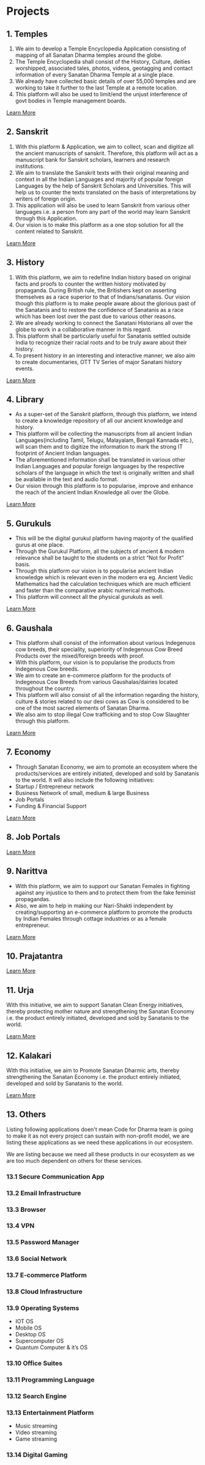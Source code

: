 # Projects

## 1. Temples

1. We aim to develop a Temple Encyclopedia Application consisting of mapping of all Sanatan Dharma temples around the globe.
2. The Temple Encyclopedia shall consist of the History, Culture, deities worshipped, associated tales, photos, videos, geotagging and contact information of every Sanatan Dharma Temple at a single place.
3. We already have collected basic details of over 55,000 temples and are working to take it further to the last Temple at a remote location.
4. This platform will also be used to limit/end the unjust interference of govt bodies in Temple management boards.

[Learn More](temples/temples-ecosystem.md)

## 2. Sanskrit

1. With this platform & Application, we aim to collect, scan and digitize all the ancient manuscripts of sanskrit. Therefore, this platform will act as a manuscript bank for Sanskrit scholars, learners and research institutions.
2. We aim to translate the Sanskrit texts with their original meaning and context in all the Indian Languages and majority of popular foreign Languages by the help of Sanskrit Scholars and Universities. This will help us to counter the texts translated on the basis of interpretations by writers of foreign origin.
3. This application will also be used to learn Sanskrit from various other languages i.e. a person from any part of the world may learn Sanskrit through this Application.
4. Our vision is to make this platform as a one stop solution for all the content related to Sanskrit.

[Learn More](sanskrit/sanskrit.md)

## 3. History

1. With this platform, we aim to redefine Indian history based on original facts and proofs to counter the written history motivated by propaganda. During British rule, the Britishers kept on asserting themselves as a race superior to that of Indians/sanatanis. Our vision though this platform is to make people aware about the glorious past of the Sanatanis and to restore the confidence of Sanatanis as a race which has been lost over the past due to various other reasons.
2. We are already working to connect the Sanatani Historians all over the globe to work in a collaborative manner in this regard.
3. This platform shall be particularly useful for Sanatanis settled outside India to recognize their racial roots and to be truly aware about their history.
4. To present history in an interesting and interactive manner, we also aim to create documentaries, OTT TV Series of major Sanatani history events.

[Learn More](history/history-itihasa.md)

## 4. Library

* As a super-set of the Sanskrit platform, through this platform, we intend to create a knowledge repository of all our ancient knowledge and history.
* This platform will be collecting the manuscripts from all ancient Indian Languages\(including Tamil, Telugu, Malayalam, Bengali Kannada etc.\), will scan them and to digitize the information to mark the strong IT footprint of Ancient Indian languages.
* The aforementioned information shall be translated in various other Indian Languages and popular foreign languages by the respective scholars of the language in which the text is originally written and shall be available in the text and audio format.
* Our vision through this platform is to popularise, improve and enhance the reach of the ancient Indian Knowledge all over the Globe.

[Learn More](library/library.md)

## 5. Gurukuls

* This will be the digital gurukul platform having majority of the qualified gurus at one place.
* Through the Gurukul Platform, all the subjects of ancient & modern relevance shall be taught to the students on a strict “Not for Profit” basis.
* Through this platform our vision is to popularise ancient Indian knowledge which is relevant even in the modern era eg. Ancient Vedic Mathematics had the calculation techniques which are much efficient and faster than the comparative arabic numerical methods.
* This platform will connect all the physical gurukuls as well.

[Learn More](gurukuls/gurukuls.md)

## 6. Gaushala

* This platform shall consist of the information about various Indegenuos cow breeds, their speciality, superiority of Indegenous Cow Breed Products over the mixed/foreign breeds with proof. 
* With this platform, our vision is to popularise the products from Indegenous Cow breeds.
* We aim to create an e-commerce platform for the products of Indegenous Cow Breeds from various Gaushalas/dairies located throughout the country.
* This platform will also consist of all the information regarding the history, culture & stories related to our desi cows as Cow is considered to be one of the most sacred elements of Sanatan Dharma. 
* We also aim to stop illegal Cow trafficking and to stop Cow Slaughter through this platform.

[Learn More](gaushala/gaushala.md)

## 7. Economy

* Through Sanatan Economy, we aim to promote an ecosystem where the products/services are entirely initiated, developed and sold by Sanatanis to the world. It will also include the following initiatives:
* Startup / Entrepreneur network
* Business Network of small, medium & large Business
* Job Portals
* Funding & Financial Support

[Learn More](economy/economy.md)

## 8. Job Portals



[Learn More](economy/job-portal.md)

## 9. Narittva

* With this platform, we aim to support our Sanatan Females in fighting against any injustice to them and to protect them from the fake feminist propagandas.
* Also, we aim to help in making our Nari-Shakti independent by creating/supporting an e-commerce platform to promote the products by Indian Females through cottage industries or as a female entrepreneur.

[Learn More](kinnars/kinnars.md)

## 10. Prajatantra



[Learn More](prajatantra/prajatantra.md)

## 11. Urja

With this initiative, we aim to support Sanatan Clean Energy initiatives, thereby protecting mother nature and strengthening the Sanatan Economy i.e. the product entirely initiated, developed and sold by Sanatanis to the world.

[Learn More](urja/urja.md)

## 12. Kalakari

With this initiative, we aim to Promote Sanatan Dharmic arts, thereby strengthening the Sanatan Economy i.e. the product entirely initiated, developed and sold by Sanatanis to the world.

[Learn More](kalakari/kalakari.md)

## 13. Others

Listing following applications doen't mean Code for Dharma team is going to make it as not every project can sustain with non-profit model, we are listing these applications as we need these applications in our ecosystem. 

We are listing because we need all these products in our ecosystem as we are too much dependent on others for these services.

### 13.1 Secure Communication App

### 13.2 Email Infrastructure

### 13.3 Browser

### 13.4 VPN

### 13.5 Password Manager

### 13.6 Social Network

### 13.7 E-commerce Platform

### 13.8 Cloud Infrastructure

### 13.9 Operating Systems

* IOT OS
* Mobile OS
* Desktop OS
* Supercomputer OS
* Quantum Computer & it’s OS

### 13.10 Office Suites

### 13.11 Programming Language

### 13.12 Search Engine

### 13.13 Entertainment Platform 

* Music streaming
* Video streaming
* Game streaming

### 13.14 Digital Gaming





